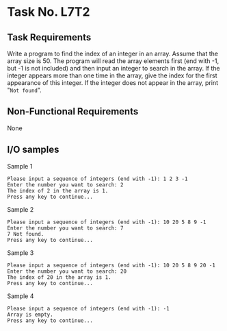 # Task No. L7T2

## Task Requirements
Write a program to find the index of an integer in an array. Assume that the array size is 50. The program will read the array elements first (end with -1, but -1 is not included) and then input an integer to search in the array. If the integer appears more than one time in the array, give the index for the first appearance of this integer. If the integer does not appear in the array, print "`Not found`".

## Non-Functional Requirements

None

## I/O samples

Sample 1
```
Please input a sequence of integers (end with -1): 1 2 3 -1
Enter the number you want to search: 2
The index of 2 in the array is 1.
Press any key to continue...
```

Sample 2
```
Please input a sequence of integers (end with -1): 10 20 5 8 9 -1
Enter the number you want to search: 7
7 Not found.
Press any key to continue...
```

Sample 3
```
Please input a sequence of integers (end with -1): 10 20 5 8 9 20 -1
Enter the number you want to search: 20
The index of 20 in the array is 1.
Press any key to continue...
```

Sample 4
```
Please input a sequence of integers (end with -1): -1
Array is empty.
Press any key to continue...
```
